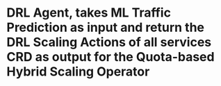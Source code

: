 # DRL Agent, takes ML Traffic Prediction as input and return the DRL Scaling Actions of all services CRD as output for the Quota-based Hybrid Scaling Operator
